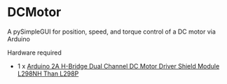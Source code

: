 # DCMotor
A pySimpleGUI for position, speed, and torque control of a DC motor via Arduino

Hardware required
- 1 x [Arduino 2A H-Bridge Dual Channel DC Motor Driver Shield Module L298NH Than L298P](https://www.diymore.cc/products/replace-l298p-for-arduino-uno-r3-dual-channel-dc-motor-driver-shield-expansion-board-l298nh-module-driving-module-mega2560-one)
